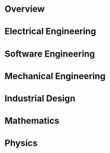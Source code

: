 # Overview

# Electrical Engineering

# Software Engineering

# Mechanical Engineering

# Industrial Design

# Mathematics

# Physics

